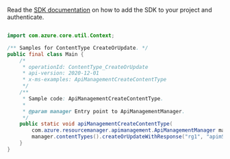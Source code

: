 Read the [SDK documentation](https://github.com/Azure/azure-sdk-for-java/blob/azure-resourcemanager-apimanagement_1.0.0-beta.2/sdk/apimanagement/azure-resourcemanager-apimanagement/README.md) on how to add the SDK to your project and authenticate.

```java

import com.azure.core.util.Context;

/** Samples for ContentType CreateOrUpdate. */
public final class Main {
    /*
     * operationId: ContentType_CreateOrUpdate
     * api-version: 2020-12-01
     * x-ms-examples: ApiManagementCreateContentType
     */
    /**
     * Sample code: ApiManagementCreateContentType.
     *
     * @param manager Entry point to ApiManagementManager.
     */
    public static void apiManagementCreateContentType(
        com.azure.resourcemanager.apimanagement.ApiManagementManager manager) {
        manager.contentTypes().createOrUpdateWithResponse("rg1", "apimService1", "page", null, Context.NONE);
    }
}
```

